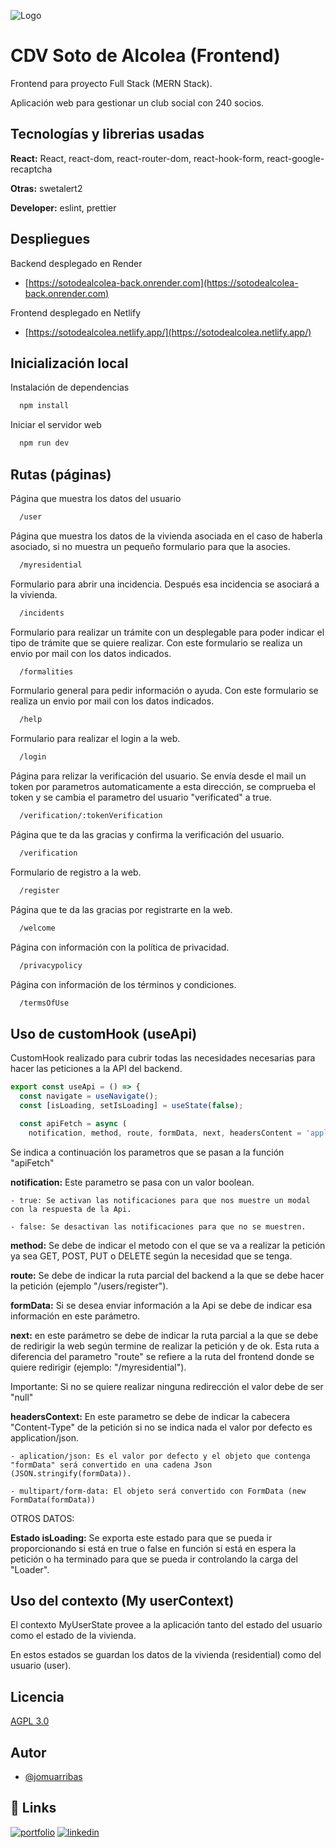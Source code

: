 ![Logo](https://res.cloudinary.com/dbnmjx6vr/image/upload/v1709246885/Logo_SDA_reytxe.webp)

# CDV Soto de Alcolea (Frontend)

Frontend para proyecto Full Stack (MERN Stack).

Aplicación web para gestionar un club social con 240 socios.

## Tecnologías y librerias usadas

**React:** React, react-dom, react-router-dom, react-hook-form, react-google-recaptcha

**Otras:** swetalert2

**Developer:** eslint, prettier

## Despliegues

Backend desplegado en Render

- [https://sotodealcolea-back.onrender.com](https://sotodealcolea-back.onrender.com)

Frontend desplegado en Netlify

- [https://sotodealcolea.netlify.app/](https://sotodealcolea.netlify.app/)

## Inicialización local

Instalación de dependencias

```bash
  npm install
```

Iniciar el servidor web

```bash
  npm run dev
```

## Rutas (páginas)

Página que muestra los datos del usuario

```bash
  /user
```

Página que muestra los datos de la vivienda asociada en el caso de haberla asociado, si no muestra un pequeño formulario para que la asocies.

```bash
  /myresidential
```

Formulario para abrir una incidencia. Después esa incidencia se asociará a la vivienda.

```bash
  /incidents
```

Formulario para realizar un trámite con un desplegable para poder indicar el tipo de trámite que se quiere realizar. Con este formulario se realiza un envio por mail con los datos indicados.

```bash
  /formalities
```

Formulario general para pedir información o ayuda. Con este formulario se realiza un envio por mail con los datos indicados.

```bash
  /help
```

Formulario para realizar el login a la web.

```bash
  /login
```

Página para relizar la verificación del usuario. Se envía desde el mail un token por parametros automaticamente a esta dirección, se comprueba el token y se cambia el parametro del usuario "verificated" a true.

```bash
  /verification/:tokenVerification
```

Página que te da las gracias y confirma la verificación del usuario.

```bash
  /verification
```

Formulario de registro a la web.

```bash
  /register
```

Página que te da las gracias por registrarte en la web.

```bash
  /welcome
```

Página con información con la política de privacidad.

```bash
  /privacypolicy
```

Página con información de los términos y condiciones.

```bash
  /termsOfUse
```

## Uso de customHook (useApi)

CustomHook realizado para cubrir todas las necesidades necesarias para hacer las peticiones a la API del backend.

```javascript
export const useApi = () => {
  const navigate = useNavigate();
  const [isLoading, setIsLoading] = useState(false);

  const apiFetch = async (
    notification, method, route, formData, next, headersContent = 'application/json')
```

Se indica a continuación los parametros que se pasan a la función "apiFetch"

**notification:** Este parametro se pasa con un valor boolean.

    - true: Se activan las notificaciones para que nos muestre un modal con la respuesta de la Api.

    - false: Se desactivan las notificaciones para que no se muestren.

**method:** Se debe de indicar el metodo con el que se va a realizar la petición ya sea GET, POST, PUT o DELETE según la necesidad que se tenga.

**route:** Se debe de indicar la ruta parcial del backend a la que se debe hacer la petición (ejemplo "/users/register").

**formData:** Si se desea enviar información a la Api se debe de indicar esa información en este parámetro.

**next:** en este parámetro se debe de indicar la ruta parcial a la que se debe de redirigir la web según termine de realizar la petición y de ok. Esta ruta a diferencia del parametro "route" se refiere a la ruta del frontend donde se quiere redirigir (ejemplo: "/myresidential").

Importante: Si no se quiere realizar ninguna redirección el valor debe de ser "null"

**headersContext:** En este parametro se debe de indicar la cabecera "Content-Type" de la petición si no se indica nada el valor por defecto es application/json.

    - aplication/json: Es el valor por defecto y el objeto que contenga "formData" será convertido en una cadena Json (JSON.stringify(formData)).

    - multipart/form-data: El objeto será convertido con FormData (new FormData(formData))

OTROS DATOS:

**Estado isLoading:** Se exporta este estado para que se pueda ir proporcionando si está en true o false en función si está en espera la petición o ha terminado para que se pueda ir controlando la carga del "Loader".

## Uso del contexto (My userContext)

El contexto MyUserState provee a la aplicación tanto del estado del usuario como el estado de la vivienda.

En estos estados se guardan los datos de la vivienda (residential) como del usuario (user).

## Licencia

[AGPL 3.0](https://choosealicense.com/licenses/agpl-3.0/)

## Autor

- [@jomuarribas](https://www.github.com/jmarribas)

## 🔗 Links

[![portfolio](https://img.shields.io/badge/my_portfolio-000?style=for-the-badge&logo=ko-fi&logoColor=white)](https://jomuarribas.dev/)
[![linkedin](https://img.shields.io/badge/linkedin-0A66C2?style=for-the-badge&logo=linkedin&logoColor=white)](https://www.linkedin.com/in/jomuarribas/)
